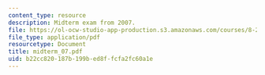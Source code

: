 ```yaml
---
content_type: resource
description: Midterm exam from 2007.
file: https://ol-ocw-studio-app-production.s3.amazonaws.com/courses/8-251-string-theory-for-undergraduates-spring-2007/b22cc820187b199bed8ffcfa2fc60a1e_midterm_07.pdf
file_type: application/pdf
resourcetype: Document
title: midterm_07.pdf
uid: b22cc820-187b-199b-ed8f-fcfa2fc60a1e
---
```

